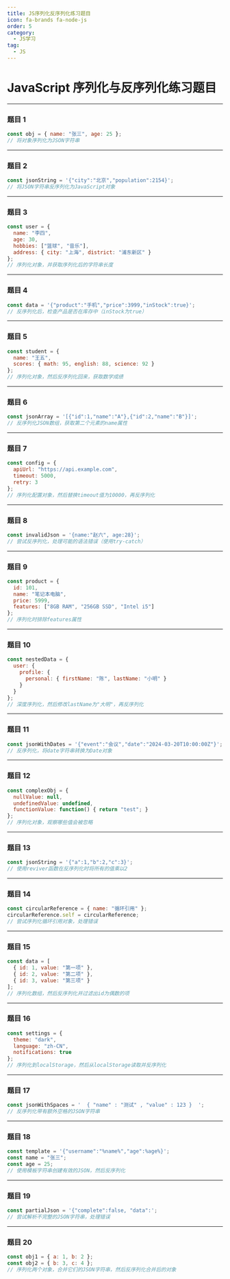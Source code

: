```yaml
---
title: JS序列化反序列化练习题目
icon: fa-brands fa-node-js
order: 5
category:
  - JS学习
tag:
  - JS
---
```





# JavaScript 序列化与反序列化练习题目

---

### 题目 1
```javascript
const obj = { name: "张三", age: 25 };
// 将对象序列化为JSON字符串
```

---

### 题目 2
```javascript
const jsonString = '{"city":"北京","population":2154}';
// 将JSON字符串反序列化为JavaScript对象
```

---

### 题目 3
```javascript
const user = {
  name: "李四",
  age: 30,
  hobbies: ["篮球", "音乐"],
  address: { city: "上海", district: "浦东新区" }
};
// 序列化对象，并获取序列化后的字符串长度
```

---

### 题目 4
```javascript
const data = '{"product":"手机","price":3999,"inStock":true}';
// 反序列化后，检查产品是否在库存中（inStock为true）
```

---

### 题目 5
```javascript
const student = {
  name: "王五",
  scores: { math: 95, english: 88, science: 92 }
};
// 序列化对象，然后反序列化回来，获取数学成绩
```

---

### 题目 6
```javascript
const jsonArray = '[{"id":1,"name":"A"},{"id":2,"name":"B"}]';
// 反序列化JSON数组，获取第二个元素的name属性
```

---

### 题目 7
```javascript
const config = {
  apiUrl: "https://api.example.com",
  timeout: 5000,
  retry: 3
};
// 序列化配置对象，然后替换timeout值为10000，再反序列化
```

---

### 题目 8
```javascript
const invalidJson = '{name:"赵六", age:28}';
// 尝试反序列化，处理可能的语法错误（使用try-catch）
```

---

### 题目 9
```javascript
const product = {
  id: 101,
  name: "笔记本电脑",
  price: 5999,
  features: ["8GB RAM", "256GB SSD", "Intel i5"]
};
// 序列化时排除features属性
```

---

### 题目 10
```javascript
const nestedData = {
  user: {
    profile: {
      personal: { firstName: "陈", lastName: "小明" }
    }
  }
};
// 深度序列化，然后修改lastName为"大明"，再反序列化
```

---

### 题目 11
```javascript
const jsonWithDates = '{"event":"会议","date":"2024-03-20T10:00:00Z"}';
// 反序列化，将date字符串转换为Date对象
```

---

### 题目 12
```javascript
const complexObj = {
  nullValue: null,
  undefinedValue: undefined,
  functionValue: function() { return "test"; }
};
// 序列化对象，观察哪些值会被忽略
```

---

### 题目 13
```javascript
const jsonString = '{"a":1,"b":2,"c":3}';
// 使用reviver函数在反序列化时将所有的值乘以2
```

---

### 题目 14
```javascript
const circularReference = { name: "循环引用" };
circularReference.self = circularReference;
// 尝试序列化循环引用对象，处理错误
```

---

### 题目 15
```javascript
const data = [
  { id: 1, value: "第一项" },
  { id: 2, value: "第二项" },
  { id: 3, value: "第三项" }
];
// 序列化数组，然后反序列化并过滤出id为偶数的项
```

---

### 题目 16
```javascript
const settings = {
  theme: "dark",
  language: "zh-CN",
  notifications: true
};
// 序列化到localStorage，然后从localStorage读取并反序列化
```

---

### 题目 17
```javascript
const jsonWithSpaces = '  { "name" : "测试" , "value" : 123 }  ';
// 反序列化带有额外空格的JSON字符串
```

---

### 题目 18
```javascript
const template = '{"username":"%name%","age":%age%}';
const name = "张三";
const age = 25;
// 使用模板字符串创建有效的JSON，然后反序列化
```

---

### 题目 19
```javascript
const partialJson = '{"complete":false, "data":';
// 尝试解析不完整的JSON字符串，处理错误
```

---

### 题目 20
```javascript
const obj1 = { a: 1, b: 2 };
const obj2 = { b: 3, c: 4 };
// 序列化两个对象，合并它们的JSON字符串，然后反序列化合并后的对象